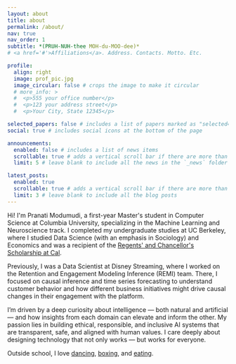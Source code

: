 ```yaml
---
layout: about
title: about
permalink: /about/
nav: true
nav_order: 1
subtitle: *(PRUH-NUH-thee MOH-du-MOO-dee)*
# <a href='#'>Affiliations</a>. Address. Contacts. Motto. Etc.

profile:
  align: right
  image: prof_pic.jpg
  image_circular: false # crops the image to make it circular
  # more_info: > 
  #  <p>555 your office number</p>
  #  <p>123 your address street</p>
  #  <p>Your City, State 12345</p>

selected_papers: false # includes a list of papers marked as "selected={true}"
social: true # includes social icons at the bottom of the page

announcements:
  enabled: false # includes a list of news items
  scrollable: true # adds a vertical scroll bar if there are more than 3 news items
  limit: 5 # leave blank to include all the news in the `_news` folder

latest_posts:
  enabled: true
  scrollable: true # adds a vertical scroll bar if there are more than 3 new posts items
  limit: 3 # leave blank to include all the blog posts
---
```


Hi! I'm Pranati Modumudi, a first-year Master's student in Computer Science at Columbia University, specializing in the Machine Learning and Neuroscience track. I completed my undergraduate studies at UC Berkeley, where I studied Data Science (with an emphasis in Sociology) and Economics and was a recipient of the [Regents' and Chancellor's Scholarship at Cal](https://financialaid.berkeley.edu/types-of-aid-at-berkeley/scholarships/regents-and-chancellors-scholarship/). 

Previously, I was a Data Scientist at Disney Streaming, where I worked on the Retention and Engagement Modeling Inference (REMI) team. There, I focused on causal inference and time series forecasting to understand customer behavior and how different business initiatives might drive causal changes in their engagement with the platform.

I’m driven by a deep curiosity about intelligence — both natural and artificial — and how insights from each domain can elevate and inform the other. My passion lies in building ethical, responsible, and inclusive AI systems that are transparent, safe, and aligned with human values. I care deeply about designing technology that not only works — but works for everyone.

Outside school, I love [dancing](https://www.aalokam.com/dance-production), [boxing](https://hiitthedecknyc.com/), and [eating](https://www.yelp.com/user_details?userid=btQDDDeqgmN2kbrCkJU5yA).
